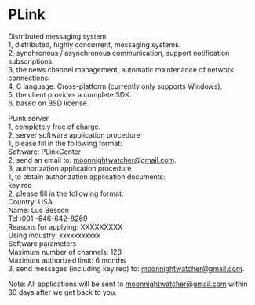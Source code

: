 ﻿PLink
=====

Distributed messaging system  
1, distributed, highly concurrent, messaging systems.  
2, synchronous / asynchronous communication, support notification subscriptions.  
3, the news channel management, automatic maintenance of network connections.  
4, C language. Cross-platform (currently only supports Windows).  
5, the client provides a complete SDK.  
6, based on BSD license.  

PLink server  
1, completely free of charge.  
2, server software application procedure  
   1, please fill in the following format:  
   Software: PLinkCenter  
   2, send an email to: moonnightwatcher@gmail.com.  
3, authorization application procedure  
   1, to obtain authorization application documents:  
   key.req  
   2, please fill in the following format:  
   Country: USA  
   Name: Luc Besson  
   Tel :001 -646-642-8269  
   Reasons for applying: XXXXXXXXX  
   Using industry: xxxxxxxxxxx  
   Software parameters   
   Maximum number of channels: 128  
   Maximum authorized limit: 6 months  
   3, send messages (including key.req) to: moonnightwatcher@gmail.com.  

Note: All applications will be sent to moonnightwatcher@gmail.com within 30 days after we get back to you.  
